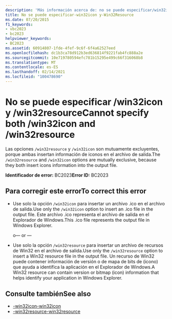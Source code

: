 ```yaml
---
description: 'Más información acerca de: no se puede especificar/win32icon y/Win32Resource'
title: No se puede especificar-win32icon y-Win32Resource
ms.date: 07/20/2015
f1_keywords:
- vbc2023
- bc2023
helpviewer_keywords:
- BC2023
ms.assetid: 60914807-1fde-4fef-9c6f-6f4a62527eed
ms.openlocfilehash: dc1b3ca78d912b3ed636814f9221fab4fc888a2e
ms.sourcegitcommit: 10e719780594efc781b15295e499c66f316068b8
ms.translationtype: MT
ms.contentlocale: es-ES
ms.lasthandoff: 02/14/2021
ms.locfileid: "100478690"
---
```

# <a name="cannot-specify-both-win32icon-and-win32resource"></a><span data-ttu-id="5edb5-103">No se puede especificar /win32icon y /win32resource</span><span class="sxs-lookup"><span data-stu-id="5edb5-103">Cannot specify both /win32icon and /win32resource</span></span>

<span data-ttu-id="5edb5-104">Las opciones `/win32resource` y `/win32icon` son mutuamente excluyentes, porque ambas insertan información de iconos en el archivo de salida.</span><span class="sxs-lookup"><span data-stu-id="5edb5-104">The `/win32resource` and `/win32icon` options are mutually exclusive, because they both insert icons information into the output file.</span></span>  
  
 <span data-ttu-id="5edb5-105">**Identificador de error:** BC2023</span><span class="sxs-lookup"><span data-stu-id="5edb5-105">**Error ID:** BC2023</span></span>  
  
## <a name="to-correct-this-error"></a><span data-ttu-id="5edb5-106">Para corregir este error</span><span class="sxs-lookup"><span data-stu-id="5edb5-106">To correct this error</span></span>  
  
- <span data-ttu-id="5edb5-107">Use solo la opción `/win32icon` para insertar un archivo .ico en el archivo de salida.</span><span class="sxs-lookup"><span data-stu-id="5edb5-107">Use only the `/win32icon` option to insert an .ico file in the output file.</span></span> <span data-ttu-id="5edb5-108">Este archivo .ico representa el archivo de salida en el Explorador de Windows.</span><span class="sxs-lookup"><span data-stu-id="5edb5-108">This .ico file represents the output file in Windows Explorer.</span></span>  
  
     <span data-ttu-id="5edb5-109">o</span><span class="sxs-lookup"><span data-stu-id="5edb5-109">— or —</span></span>  
  
- <span data-ttu-id="5edb5-110">Use solo la opción `/win32resource` para insertar un archivo de recursos de Win32 en el archivo de salida.</span><span class="sxs-lookup"><span data-stu-id="5edb5-110">Use only the `/win32resource` option to insert a Win32 resource file in the output file.</span></span> <span data-ttu-id="5edb5-111">Un recurso de Win32 puede contener información de versión o de mapa de bits de (icono) que ayuda a identifica la aplicación en el Explorador de Windows.</span><span class="sxs-lookup"><span data-stu-id="5edb5-111">A Win32 resource can contain version or bitmap (icon) information that helps identify your application in Windows Explorer.</span></span>  
  
## <a name="see-also"></a><span data-ttu-id="5edb5-112">Consulte también</span><span class="sxs-lookup"><span data-stu-id="5edb5-112">See also</span></span>

- [<span data-ttu-id="5edb5-113">-win32icon</span><span class="sxs-lookup"><span data-stu-id="5edb5-113">-win32icon</span></span>](../reference/command-line-compiler/win32icon.md)
- [<span data-ttu-id="5edb5-114">-win32resource</span><span class="sxs-lookup"><span data-stu-id="5edb5-114">-win32resource</span></span>](../reference/command-line-compiler/win32resource.md)

